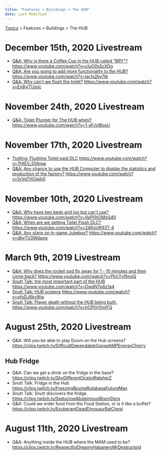 ```yaml
---
title: "Features > Buildings > The HUB"
date: Last Modified
---
```

[Topics](../../../topics.md) > Features > Buildings > The HUB

# December 15th, 2020 Livestream
* [Q&A: Why is there a Coffee Cup in the HUB called "BRY"?](../../../transcriptions/yt-cIuO0sScXGg.md) https://www.youtube.com/watch?v=cIuO0sScXGg
* [Q&A: Are you going to add more functionality to the HUB?](../../../transcriptions/yt-lacIs2by7tk.md) https://www.youtube.com/watch?v=lacIs2by7tk
* [Q&A: Why can't we flush the toilet?](../../../transcriptions/yt-En8viTUiojc.md) https://www.youtube.com/watch?v=En8viTUiojc

# November 24th, 2020 Livestream
* [Q&A: Toilet Plunger for The HUB when?](../../../transcriptions/yt-1-xFJyIBosU.md) https://www.youtube.com/watch?v=1-xFJyIBosU

# November 17th, 2020 Livestream
* [Trolling: Flushing Toilet paid DLC](../../../transcriptions/yt-7HtEV_DVbgw.md) https://www.youtube.com/watch?v=7HtEV_DVbgw
* [Q&A: Any chance to use the HUB Computer to display the statistics and production of the factory?](../../../transcriptions/yt-5rVqTHOiwh0.md) https://www.youtube.com/watch?v=5rVqTHOiwh0

# November 10th, 2020 Livestream
* [Q&A: Why have two beds and loo but can't use?](../../../transcriptions/yt-9sP0hOMzQ40.md) https://www.youtube.com/watch?v=9sP0hOMzQ40
* [Q&A: When are we getting Toilet Flush DLC?](../../../transcriptions/yt-24KsUKR3T-4.md) https://www.youtube.com/watch?v=24KsUKR3T-4
* [Q&A: Any plans on in-game Jukebox?](../../../transcriptions/yt-dbyTU3Wdpog.md) https://www.youtube.com/watch?v=dbyTU3Wdpog

# March 9th, 2019 Livestream
* [Q&A: Why does the rocket pod fly away for 1 - 10 minutes and then come back?](../../../transcriptions/yt-PtrLYyfhnvQ.md) https://www.youtube.com/watch?v=PtrLYyfhnvQ
* [Snutt Talk: the most important part of the HUB](../../../transcriptions/yt-DwdNTp6z1a4.md) https://www.youtube.com/watch?v=DwdNTp6z1a4
* [Snutt Talk: HUB screens](../../../transcriptions/yt-ofpDJ6kv9Iw.md) https://www.youtube.com/watch?v=ofpDJ6kv9Iw
* [Snutt Talk: Player death without the HUB being built.](../../../transcriptions/yt-hCPIVr5mlFQ.md) https://www.youtube.com/watch?v=hCPIVr5mlFQ

# August 25th, 2020 Livestream
* Q&A: Will you be able to play Doom on the Hub screens? https://clips.twitch.tv/DifficultDependableGooseAMPEnergyCherry

## Hub Fridge
* Q&A: Can we get a drink on the fridge in the base? https://clips.twitch.tv/ShyDifferentOcelotRalpherZ
* Snutt Talk: Fridge in the Hub https://clips.twitch.tv/FreezingBovineRutabagaFutureMan
* Snutt Talk: Snutt discovers the fridge. https://clips.twitch.tv/SeductiveAbstemiousBisonDerp
* Q&A: Could we order food from the Food Station, or is it like a buffet? https://clips.twitch.tv/ExuberantDeadDinosaurBatChest

# August 11th, 2020 Livestream
* Q&A: Anything inside the HUB where the MAM used to be? https://clips.twitch.tv/RespectfulDreamyHabaneroMrDestructoid
